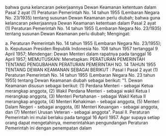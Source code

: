  bahwa guna kelancaran pekerjaannya Dewan Keamanan ketentuan dalam Pasal 2 ayat (1) Peraturan Pemerintah No. 14 tahun 1955 (Lembaran Negara No. 23/1935) tentang susunan Dewan Keamanan perlu diubah; bahwa guna kelancaran pekerjaannya Dewan Keamanan ketentuan dalam Pasal 2 ayat (1) Peraturan Pemerintah No. 14 tahun 1955 (Lembaran Negara No. 23/1935) tentang susunan Dewan Keamanan perlu diubah;
Mengingat:

a. Peraturan Pemerintah No. 14 tahun 1955 (Lembaran Negara No. 23/1955);
b. Keputusan Presiden Republik Indonesia No. 108 tahun 1957 tertanggal 9 April 1957; Mendengar: Dewan Menteri dalam rapatnya pada tanggal 16 April 1957;
MEMUTUSKAN:
 Menetapkan: PERATURAN PEMERINTAH TENTANG PENGUBAHAN PERATURAN PEMERINTAH NO. 14 TAHUN 1955 TENTANG DEWAN KEAMANAN SEBAGAI BERIKUT : Pasal I Pasal 2 ayat (1) Peraturan Pemerintah No. 14 tahun 1955 (Lembaran Negara No. 23 tahun 1955) tentang Dewan Keamanan diubah sebagai berikut: "1. Dewan Keamanan disusun sebagai berikut:
(1) Perdana Menteri - sebagai Ketua merangkap anggota, (2) Wakil Perdana Menteri - sebagai wakil Ketua I merangkap anggota, (3) Menteri Pertahanan - sebagai Wakil Ketua II merangkap anggota, (4) Menteri Kehakiman - sebagai anggota, (5) Menteri Dalam Negeri - sebagai anggota, (6) Menteri Keuangan - sebagai anggota, dan (7) Menteri Urusan Veteran - sebagai anggota". Pasal II. Peraturan Pemerintah ini mulai berlaku pada tanggal 16 April 1957. Agar supaya setiap orang dapat mengetahinya, memerintahkan pengundangan Peraturan Pemerintah ini dengan penempatan dalam
